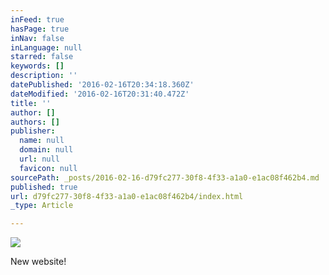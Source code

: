 ```yaml
---
inFeed: true
hasPage: true
inNav: false
inLanguage: null
starred: false
keywords: []
description: ''
datePublished: '2016-02-16T20:34:18.360Z'
dateModified: '2016-02-16T20:31:40.472Z'
title: ''
author: []
authors: []
publisher:
  name: null
  domain: null
  url: null
  favicon: null
sourcePath: _posts/2016-02-16-d79fc277-30f8-4f33-a1a0-e1ac08f462b4.md
published: true
url: d79fc277-30f8-4f33-a1a0-e1ac08f462b4/index.html
_type: Article

---
```

![](https://the-grid-user-content.s3-us-west-2.amazonaws.com/a8766fd1-46f6-4645-8d14-a6ebc1fe8b3d.jpg)

New website!